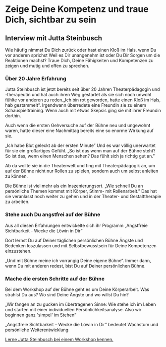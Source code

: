 # Zeige Deine Kompetenz und traue Dich, sichtbar zu sein
## Interview mit Jutta Steinbusch
Wie häufig nimmst Du Dich zurück oder hast einen Kloß im Hals, wenn Du vor anderen sprichst Weil es Dir unangenehm ist oder Du Dir Sorgen um die Reaktionen machst? Traue Dich, Deine Fähigkeiten und Kompetenzen zu zeigen und mutig und offen zu sprechen.
### Über 20 Jahre Erfahrung
Jutta Steinbusch ist jetzt bereits seit über 20 Jahren Theaterpädagogin und -therapeutin und hat auch ihren Weg gestartet als sie sich noch unwohl fühlte vor anderen zu reden.„Ich bin rot geworden, hatte einen Kloß im Hals, hab gestammelt”. Irgendwann überredete eine Freundin sie zu einem Schauspieltraining. Wenn auch mit etwas Skepsis ging sie mit ihrer Freundin dorthin.

Auch wenn die ersten Gehversuche auf der Bühne neu und ungewohnt waren, hatte dieser eine Nachmittag bereits eine so enorme Wirkung auf sie.

„Ich habe Blut geleckt ab der ersten Minute” Und es war völlig unerwartet für sie ein großartiges Gefühl. „So ist das wenn man auf der Bühne steht? So ist das, wenn einen Menschen sehen? Das fühlt sich ja richtig gut an.”

Ab da wollte sie in die Theaterwelt und fing mit Theaterpädagogik an, um auf der Bühne nicht nur Rollen zu spielen, sondern auch um selbst anleiten zu können.

Die Bühne ist viel mehr als ein Inszenierungsort. „Wie schnell Du an persönliche Themen kommst mit Körper, Stimm- mit Rollenarbeit.” Das hat sie veranlasst noch weiter zu gehen und in der Theater- und Gestalttherapie zu arbeiten.
### Stehe auch Du angstfrei auf der Bühne
Aus all diesen Erfahrungen entwickelte sich ihr Programm „Angstfreie Sichtbarkeit - Wecke die Löwin in Dir”

Dort lernst Du auf Deiner täglichen persönlichen Bühne Ängste und Bedenken loszulassen und mit Selbstbewusstsein für Deine Kompetenzen einzustehen.

„Und mit Bühne meine ich vorrangig Deine eigene Bühne”. Immer dann, wenn Du mit anderen redest, bist Du auf Deiner persönlichen Bühne.
### Mache die ersten Schritte auf der Bühne
Bei dem Workshop auf der Bühne geht es um Deine Körperarbeit. Was strahlst Du aus? Wo sind Deine Ängste und wo willst Du hin?

„Wir fangen an zu gucken im übertragenen Sinne: Wie stehe ich im Leben und starten mit einer individuellen Persönlichkeitsanalyse. Also wir beginnen ganz 'simpel' im Stehen”


„Angstfreie Sichtbarkeit – Wecke die Löwin in Dir” bedeutet Wachstum und persönliche Weiterentwicklung

[Lerne Jutta Steinbusch bei einem Workshop kennen.](https://anny.co/b/book/onlineworkshopangstfreie-sichtbarkeitde)
